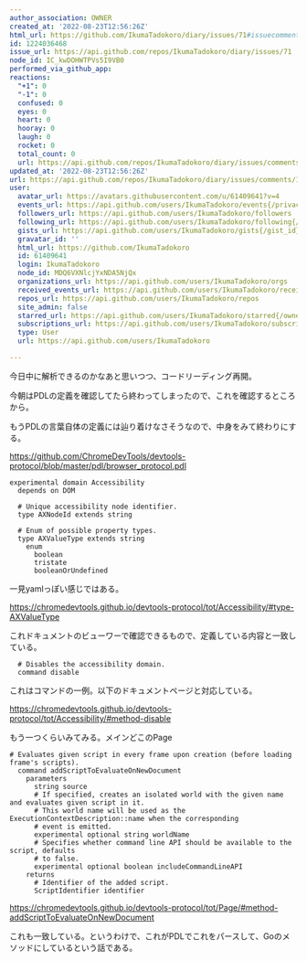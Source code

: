 ```yaml
---
author_association: OWNER
created_at: '2022-08-23T12:56:26Z'
html_url: https://github.com/IkumaTadokoro/diary/issues/71#issuecomment-1224036468
id: 1224036468
issue_url: https://api.github.com/repos/IkumaTadokoro/diary/issues/71
node_id: IC_kwDOHWTPVs5I9VB0
performed_via_github_app: 
reactions:
  "+1": 0
  "-1": 0
  confused: 0
  eyes: 0
  heart: 0
  hooray: 0
  laugh: 0
  rocket: 0
  total_count: 0
  url: https://api.github.com/repos/IkumaTadokoro/diary/issues/comments/1224036468/reactions
updated_at: '2022-08-23T12:56:26Z'
url: https://api.github.com/repos/IkumaTadokoro/diary/issues/comments/1224036468
user:
  avatar_url: https://avatars.githubusercontent.com/u/61409641?v=4
  events_url: https://api.github.com/users/IkumaTadokoro/events{/privacy}
  followers_url: https://api.github.com/users/IkumaTadokoro/followers
  following_url: https://api.github.com/users/IkumaTadokoro/following{/other_user}
  gists_url: https://api.github.com/users/IkumaTadokoro/gists{/gist_id}
  gravatar_id: ''
  html_url: https://github.com/IkumaTadokoro
  id: 61409641
  login: IkumaTadokoro
  node_id: MDQ6VXNlcjYxNDA5NjQx
  organizations_url: https://api.github.com/users/IkumaTadokoro/orgs
  received_events_url: https://api.github.com/users/IkumaTadokoro/received_events
  repos_url: https://api.github.com/users/IkumaTadokoro/repos
  site_admin: false
  starred_url: https://api.github.com/users/IkumaTadokoro/starred{/owner}{/repo}
  subscriptions_url: https://api.github.com/users/IkumaTadokoro/subscriptions
  type: User
  url: https://api.github.com/users/IkumaTadokoro

---
```

今日中に解析できるのかなあと思いつつ、コードリーディング再開。

今朝はPDLの定義を確認してたら終わってしまったので、これを確認するところから。

もうPDLの言葉自体の定義には辿り着けなさそうなので、中身をみて終わりにする。

https://github.com/ChromeDevTools/devtools-protocol/blob/master/pdl/browser_protocol.pdl

```pdl
experimental domain Accessibility
  depends on DOM

  # Unique accessibility node identifier.
  type AXNodeId extends string

  # Enum of possible property types.
  type AXValueType extends string
    enum
      boolean
      tristate
      booleanOrUndefined
```

一見yamlっぽい感じではある。

https://chromedevtools.github.io/devtools-protocol/tot/Accessibility/#type-AXValueType

これドキュメントのビューワーで確認できるもので、定義している内容と一致している。

```pdl
  # Disables the accessibility domain.
  command disable
```

これはコマンドの一例。以下のドキュメントページと対応している。

https://chromedevtools.github.io/devtools-protocol/tot/Accessibility/#method-disable

もう一つくらいみてみる。メインどこのPage

```pdl
# Evaluates given script in every frame upon creation (before loading frame's scripts).
  command addScriptToEvaluateOnNewDocument
    parameters
      string source
      # If specified, creates an isolated world with the given name and evaluates given script in it.
      # This world name will be used as the ExecutionContextDescription::name when the corresponding
      # event is emitted.
      experimental optional string worldName
      # Specifies whether command line API should be available to the script, defaults
      # to false.
      experimental optional boolean includeCommandLineAPI
    returns
      # Identifier of the added script.
      ScriptIdentifier identifier
```

https://chromedevtools.github.io/devtools-protocol/tot/Page/#method-addScriptToEvaluateOnNewDocument

これも一致している。というわけで、これがPDLでこれをパースして、Goのメソッドにしているという話である。
